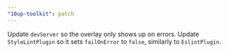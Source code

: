 ```yaml
---
"10up-toolkit": patch
---
```


Update `devServer` so the overlay only shows up on errors.
Update `StyleLintPlugin` so it sets `failOnError` to `false`, similarly to `EslintPlugin`.
